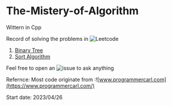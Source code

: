 # The-Mistery-of-Algorithm
Wittern in Cpp

Record of solving the problems in ![Leetcode](https://leetcode.cn/problemset/all/)

1. [Binary Tree](https://github.com/Raozey/The-Mistery-of-Algorithm/tree/main/Binary%20tree)
2. [Sort Algorithm](https://github.com/Raozey/The-Mistery-of-Algorithm/tree/main/Sort)

Feel free to open an ![issue](https://github.com/Raozey/The-Mistery-of-Algorithm/issues/new) to ask anything

Refernce:
Most code originate from :![www.programmercarl.com](https://www.programmercarl.com/)



Start date: 2023/04/26
